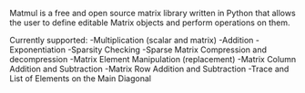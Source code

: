 Matmul is a free and open source matrix library written in Python that allows the user to define editable Matrix objects and perform operations on them.

Currently supported:
-Multiplication (scalar and matrix)
-Addition
-Exponentiation
-Sparsity Checking
-Sparse Matrix Compression and decompression
-Matrix Element Manipulation (replacement)
-Matrix Column Addition and Subtraction
-Matrix Row Addition and Subtraction
-Trace and List of Elements on the Main Diagonal

